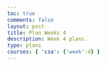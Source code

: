 ```yaml
---
toc: true
comments: false
layout: post
title: Plan Weeks 4
description: Week 4 plans.
type: plans
courses: { 'csa': {'week':4} }
---
```


